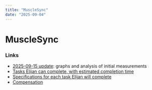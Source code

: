 ```yaml
---
title: "MuscleSync"
date: "2025-09-04"
---
```


# MuscleSync

### Links

- [2025-09-15 update](./update-2025-09-15): graphs and analysis of initial measurements
- [Tasks Elijan can complete, with estimated completion time](./tasks)
- [Specifications for each task Elijan will complete](./specs)
- [Compensation](./compensation)
